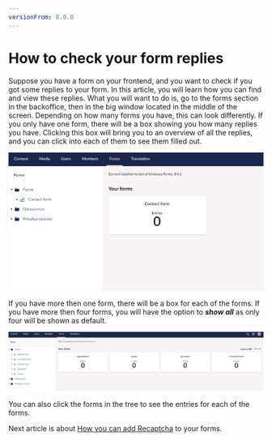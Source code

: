 ```yaml
---
versionFrom: 8.0.0
---
```


# How to check your form replies

Suppose you have a form on your frontend, and you want to check if you got some replies to your form. In this article, you will learn how you can find and view these replies.
What you will want to do is, go to the forms section in the backoffice, then in the big window located in the middle of the screen. Depending on how many forms you have, this can look differently. If you only have one form, there will be a box showing you how many replies you have. Clicking this box will bring you to an overview of all the replies, and you can click into each of them to see them filled out.

![One form](images/One-form.png)

If you have more then one form, there will be a box for each of the forms. If you have more then four forms, you will have the option to ***show all*** as only four will be shown as default. 

![multiple forms](images/Multiple-forms.png)

You can also click the forms in the tree to see the entries for each of the forms.

Next article is about [How you can add Recaptcha](../Recaptcha) to your forms.
